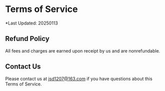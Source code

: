 # Terms of Service

*Last Updated: 20250113

## Refund Policy

All fees and charges are earned upon receipt by us and are nonrefundable.


## Contact Us

Please contact us at jsd1207@163.com if you have questions about this Terms of Service.